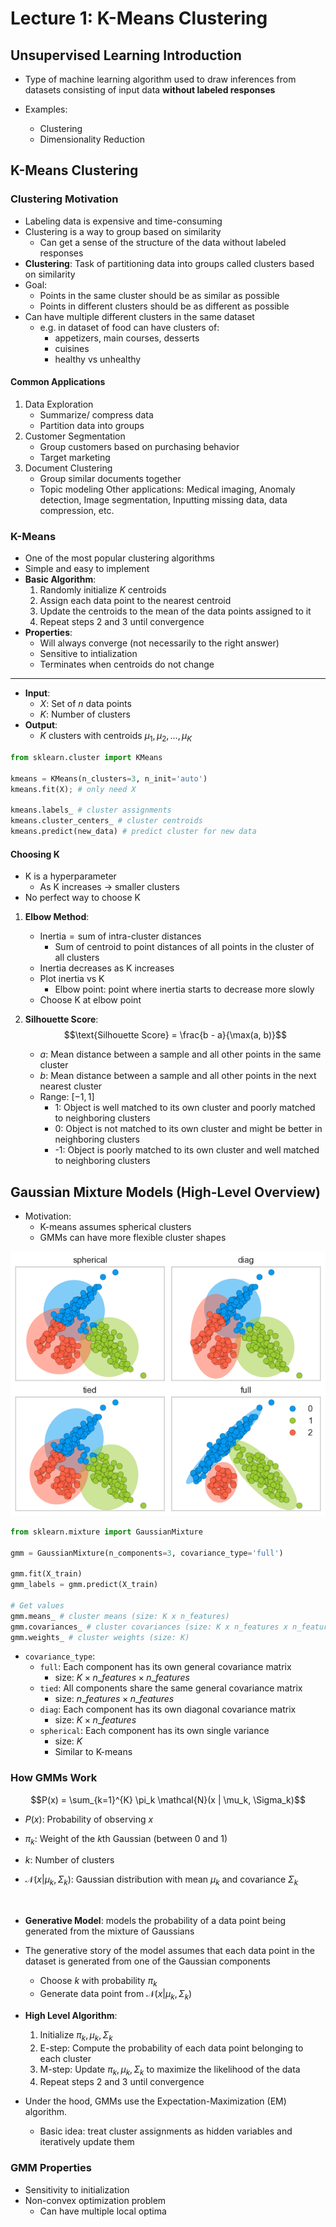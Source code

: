 # Lecture 1: K-Means Clustering

## Unsupervised Learning Introduction

- Type of machine learning algorithm used to draw inferences from datasets consisting of input data **without labeled responses**

- Examples:
  - Clustering
  - Dimensionality Reduction

## K-Means Clustering

### Clustering Motivation

- Labeling data is expensive and time-consuming
- Clustering is a way to group based on similarity
  - Can get a sense of the structure of the data without labeled responses
- **Clustering**: Task of partitioning data into groups called clusters based on similarity
- Goal:
  - Points in the same cluster should be as similar as possible
  - Points in different clusters should be as different as possible
- Can have multiple different clusters in the same dataset
  - e.g. in dataset of food can have clusters of:
    - appetizers, main courses, desserts
    - cuisines
    - healthy vs unhealthy

#### Common Applications

1. Data Exploration
   - Summarize/ compress data
   - Partition data into groups
2. Customer Segmentation
   - Group customers based on purchasing behavior
   - Target marketing
3. Document Clustering
   - Group similar documents together
   - Topic modeling
     Other applications: Medical imaging, Anomaly detection, Image segmentation, Inputting missing data, data compression, etc.

### K-Means

- One of the most popular clustering algorithms
- Simple and easy to implement
- **Basic Algorithm**:
  1. Randomly initialize $K$ centroids
  2. Assign each data point to the nearest centroid
  3. Update the centroids to the mean of the data points assigned to it
  4. Repeat steps 2 and 3 until convergence
- **Properties**:
  - Will always converge (not necessarily to the right answer)
  - Sensitive to intialization
  - Terminates when centroids do not change

---

- **Input**:
  - $X$: Set of $n$ data points
  - $K$: Number of clusters
- **Output**:
  - $K$ clusters with centroids $\mu_1, \mu_2, \ldots, \mu_K$

```python
from sklearn.cluster import KMeans

kmeans = KMeans(n_clusters=3, n_init='auto')
kmeans.fit(X); # only need X

kmeans.labels_ # cluster assignments
kmeans.cluster_centers_ # cluster centroids
kmeans.predict(new_data) # predict cluster for new data
```

#### Choosing K

- K is a hyperparameter
  - As K increases -> smaller clusters
- No perfect way to choose K

1. **Elbow Method**:

   - $\text{Inertia} = \text{sum of intra-cluster distances}$
     - Sum of centroid to point distances of all points in the cluster of all clusters
   - Inertia decreases as K increases
   - Plot inertia vs K
     - Elbow point: point where inertia starts to decrease more slowly
   - Choose K at elbow point

2. **Silhouette Score**:
   $$\text{Silhouette Score} = \frac{b - a}{\max(a, b)}$$

   - $a$: Mean distance between a sample and all other points in the same cluster
   - $b$: Mean distance between a sample and all other points in the next nearest cluster
   - Range: $[-1, 1]$
     - 1: Object is well matched to its own cluster and poorly matched to neighboring clusters
     - 0: Object is not matched to its own cluster and might be better in neighboring clusters
     - -1: Object is poorly matched to its own cluster and well matched to neighboring clusters

## Gaussian Mixture Models (High-Level Overview)

- Motivation:
  - K-means assumes spherical clusters
  - GMMs can have more flexible cluster shapes

<img src="images/1_gmm_type.png" width="550">

```python
from sklearn.mixture import GaussianMixture

gmm = GaussianMixture(n_components=3, covariance_type='full')

gmm.fit(X_train)
gmm_labels = gmm.predict(X_train)

# Get values
gmm.means_ # cluster means (size: K x n_features)
gmm.covariances_ # cluster covariances (size: K x n_features x n_features)
gmm.weights_ # cluster weights (size: K)
```

- `covariance_type`:
  - `full`: Each component has its own general covariance matrix
    - size: $K \times n\_features \times n\_features$
  - `tied`: All components share the same general covariance matrix
    - size: $n\_features \times n\_features$
  - `diag`: Each component has its own diagonal covariance matrix
    - size: $K \times n\_features$
  - `spherical`: Each component has its own single variance
    - size: $K$
    - Similar to K-means

### How GMMs Work

$$P(x) = \sum_{k=1}^{K} \pi_k \mathcal{N}(x | \mu_k, \Sigma_k)$$

- $P(x)$: Probability of observing $x$
- $\pi_k$: Weight of the $k$th Gaussian (between 0 and 1)
- $k$: Number of clusters
- $\mathcal{N}(x | \mu_k, \Sigma_k)$: Gaussian distribution with mean $\mu_k$ and covariance $\Sigma_k$

  <br/>

- **Generative Model**: models the probability of a data point being generated from the mixture of Gaussians
- The generative story of the model assumes that each data point in the dataset is generated from one of the Gaussian components
  - Choose $k$ with probability $\pi_k$
  - Generate data point from $\mathcal{N}(x | \mu_k, \Sigma_k)$
- **High Level Algorithm**:
  1. Initialize $\pi_k, \mu_k, \Sigma_k$
  2. E-step: Compute the probability of each data point belonging to each cluster
  3. M-step: Update $\pi_k, \mu_k, \Sigma_k$ to maximize the likelihood of the data
  4. Repeat steps 2 and 3 until convergence
- Under the hood, GMMs use the Expectation-Maximization (EM) algorithm.
  - Basic idea: treat cluster assignments as hidden variables and iteratively update them

### GMM Properties

- Sensitivity to initialization
- Non-convex optimization problem
  - Can have multiple local optima
